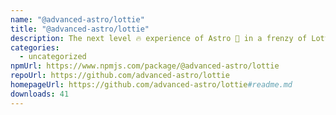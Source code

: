 ```yaml
---
name: "@advanced-astro/lottie"
title: "@advanced-astro/lottie"
description: The next level 🔥 experience of Astro 🚀 in a frenzy of Lottie wizardry 🪄
categories:
  - uncategorized
npmUrl: https://www.npmjs.com/package/@advanced-astro/lottie
repoUrl: https://github.com/advanced-astro/lottie
homepageUrl: https://github.com/advanced-astro/lottie#readme.md
downloads: 41
---
```

